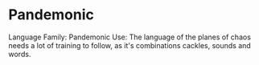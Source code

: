 # Pandemonic

Language Family: Pandemonic
Use: The language of the planes of chaos needs a lot of training to follow, as it's combinations cackles, sounds and words.